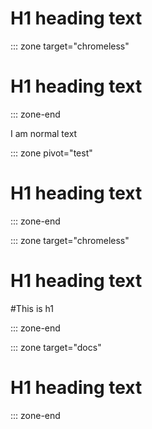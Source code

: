 # H1 heading text

::: zone target="chromeless"
# H1 heading text
::: zone-end

I am normal text

::: zone pivot="test"
# H1 heading text
::: zone-end

::: zone target="chromeless"
# H1 heading text

#This is h1

::: zone-end

::: zone target="docs"
# H1 heading text
::: zone-end